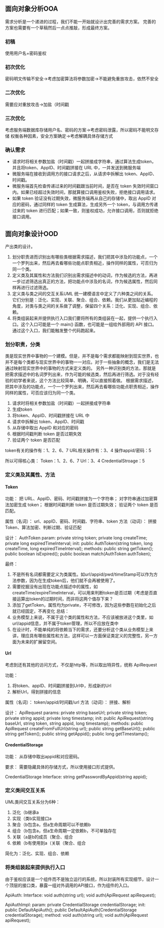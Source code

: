 ## 面向对象分析OOA
需求分析是一个递进的过程，我们不能一开始就设计出完善的需求方案。
完善的方案也需要有一个草稿然后一点点推敲，形成最终方案。
### 初稿
使用用户名+密码鉴权
### 初次优化
密码明文传输不安全->考虑加密算法将参数加密->不能避免重放攻击，依然不安全
### 二次优化
需要应对重放攻击->加盐（时间戳
### 三次优化
考虑服务端数据库存储用户名、密码的方案->考虑密码泄露，所以密码不能明文存储
权衡各种因素，安全方案确定->考虑解耦具体存储方式
### 确认需求
- 请求时将相关参数加盐（时间戳）一起拼接成字符串，通过算法生成token，并且将token、AppID、时间戳拼接在 URL 中，一并发送到微服务端
- 微服务端在接收到调用方的接口请求之后，从请求中拆解出 token、AppID、时间戳。
- 微服务端首先检查传递过来的时间戳跟当前时间，是否在 token 失效时间窗口内。如果已经超过失效时间，那就算接口调用鉴权失败，拒绝接口调用请求。
- 如果 token 验证没有过期失效，微服务端再从自己的存储中，取出 AppID 对应的密码，通过同样的 token 生成算法，生成另外一个 token，与调用方传递过来的 token 进行匹配；如果一致，则鉴权成功，允许接口调用，否则就拒绝接口调用。

## 面向对象设计OOD
产出类的设计。

1. 划分职责进而识别出有哪些类根据需求描述，我们把其中涉及的功能点，一个一个罗列出来，然后再去看哪些功能点职责相近，操作同样的属性，可否归为同一个类。
2. 定义类及其属性和方法我们识别出需求描述中的动词，作为候选的方法，再进一步过滤筛选出真正的方法，把功能点中涉及的名词，作为候选属性，然后同样再进行过滤筛选。
3. 定义类与类之间的交互关系UML 统一建模语言中定义了六种类之间的关系。它们分别是：泛化、实现、关联、聚合、组合、依赖。我们从更加贴近编程的角度，对类与类之间的关系做了调整，保留四个关系：泛化、实现、组合、依赖。
4. 将类组装起来并提供执行入口我们要将所有的类组装在一起，提供一个执行入口。这个入口可能是一个 main() 函数，也可能是一组给外部用的 API 接口。通过这个入口，我们能触发整个代码跑起来。

### 划分职责，分类
类是现实世界中事物的一个建模。但是，并不是每个需求都能映射到现实世界，也并不是每个类都与现实世界中的事物一一对应。对于一些抽象的概念，我们是无法通过映射现实世界中的事物的方式来定义类的。
另外一种识别类的方法，那就是把需求描述中的名词罗列出来，作为可能的候选类，然后再进行筛选。对于没有经验的初学者来说，这个方法比较简单、明确，可以直接照着做。
根据需求描述，把其中涉及的功能点，一个一个罗列出来，然后再去看哪些功能点职责相近，操作同样的属性，可否应该归为同一个类。

1. 请求时将相关参数加盐（时间戳）一起拼接成字符串
2. 生成token
3. 将token、AppID、时间戳拼接在 URL 中
4. 请求中拆解出 token、AppID、时间戳
5. 从存储中取出 AppID 和对应的密码
6. 根据时间戳判断 token 是否过期失效
7. 验证两个 token 是否匹配

token有关的操作有：1、2、6、7
URL相关操作有：3、4
操作appid/密码：5

所以可得核心类：
Token：1、2、6、7
Url：3、4
CredentialStroage：5

### 定义类及其属性、方法
#### Token
功能：
把 URL、AppID、密码、时间戳拼接为一个字符串；
对字符串通过加密算法加密生成 token；
根据时间戳判断 token 是否过期失效；
验证两个 token 是否匹配。

属性（名词）：
url、appID、密码、时间戳、字符串、token
方法（动词）：
拼接Token、算法加密、判断过期、验证匹配

设计：
AuthToken
param:
private string token;
private long createTime;
private long expiredTimeInterval;
init:
public AuthToken(string token, long createTime, long expiredTimeInterval);
methods:
public string getToken();
public boolean isExpired();
public boolean match(AuthToken authToken);

最终：
1. 不是所有名词都需要定义为类属性。如url/appid/pwd/timeStamp可以作为方法参数，因为在生成token后，他们就不会再被使用了。
2. 需要挖掘没有出现在功能点描述中的属性，如createTime/expireTimeInterval，可以用来判断token是否过期（考虑是否直接运算出token的过期时间，而非将这两个值存下来？
3. 添加了getToken，属性均为private，不可修改，因为这些参数在初始化之后就已经固定，不再变化
总结：
1. 业务模型上来说，不属于这个类的属性和方法，不应该被放进这个类里，如url/appid信息，并不属于token管理，所以不应放在类中
2. 在设计时，不能单纯的将依赖当下的需求，还要分析这个类从业务模型上来讲，理应具有哪些属性和方法，这样可以一方面保证类定义的完整性，另一方面为未来的扩展留空间。

#### Url
考虑到还有其他的访问方式，不仅是http等，所以取出特异性，统称 ApiRequest

功能：
1. 将token、appID、时间戳拼接到Url中，形成新的Url
2. 解析Url，得到拼接的信息

属性（名词）：
token/appid/时间戳/url
方法（动词）：
拼接、解析

设计：
ApiRequest
params:
private string baseUrl;
private string token;
private string appid;
private long timestamp;
init:
public ApiRequest(string baseUrl, string token, string appid, long timestamp);
methods:
public ApiRequest createFromFullUrl(string url);
public string getBaseUrl();
public string getToken();
public string getAppid();
public long getTimestamp();

#### CredentialStorage
功能：
从存储中取出appid和对应密码。

要求：
需要隐藏具体的存储方式，所以使用接口形式提供。

CredentialStorage
Interface:
string getPasswordByAppid(string appid);

### 定义类间交互关系
UML类间交互关系分为6种：
1. 泛化（b继承a
2. 实现（类b实现接口a
3. 聚合（b包含a，但a生命周期可以不依赖b
4. 组合（b包含a，但a生命周期一定依赖b，不可单独存在
5. 关联（a是b的成员（聚合、组合
6. 依赖（b有使用到a（关联（聚合、组合

简化为：泛化、实现、组合、依赖

### 将类组装起来提供执行入口
由于鉴权应该是一个组件而不是独立运行的系统，所以封装所有实现细节，设计一个顶层的接口类，暴露一组对外调用的API接口，作为组件的入口。

ApiAuth:
Interface:
void auth(string url);
void auth(ApiRequest apiRequest);

ApiAuthImpl:
param:
private CredentialStorage credentialStorage;
init:
public DefaultApiAuth();
public DefaultApiAuth(CredentialStorage credentialStorage);
method:
void auth(string url);
void auth(ApiRequest apiRequest);
